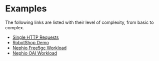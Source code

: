 # Examples

The following links are listed with their level of complexity, from basic to complex.
- [Single HTTP Requests](httpbin/README.md)
- [RobotShop Demo](robotshop/README.md)
- [Nephio Free5gc Workload](nephio/free5gc/README.md)
- [Nephio OAI Workload](nephio/oai/README.md)
